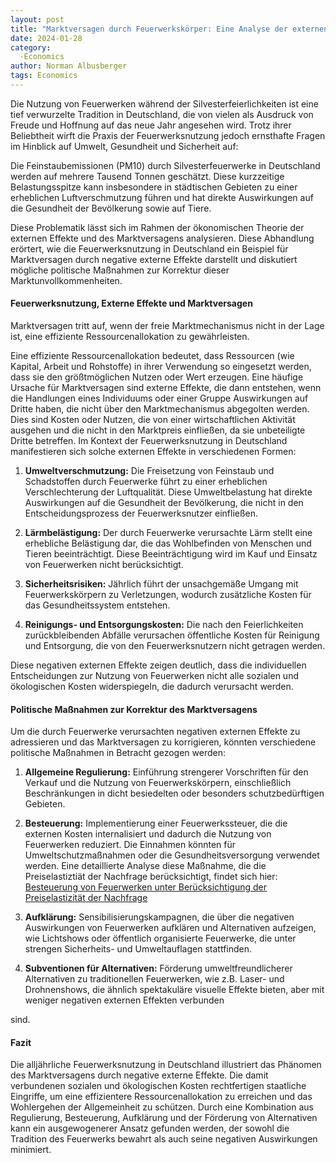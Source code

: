 ```yaml
---
layout: post
title: "Marktversagen durch Feuerwerkskörper: Eine Analyse der externen Effekte in Deutschland"
date: 2024-01-28
category:
  -Economics
author: Norman Albusberger
tags: Economics
---
```


Die Nutzung von Feuerwerken während der Silvesterfeierlichkeiten ist eine tief verwurzelte Tradition in Deutschland, die von vielen als Ausdruck von Freude und Hoffnung auf das neue Jahr angesehen wird. Trotz ihrer Beliebtheit wirft die Praxis der Feuerwerksnutzung jedoch ernsthafte Fragen im Hinblick auf Umwelt, Gesundheit und Sicherheit auf:

Die Feinstaubemissionen (PM10) durch Silvesterfeuerwerke in Deutschland werden auf mehrere Tausend Tonnen geschätzt. Diese kurzzeitige Belastungsspitze kann insbesondere in städtischen Gebieten zu einer erheblichen Luftverschmutzung führen und hat direkte Auswirkungen auf die Gesundheit der Bevölkerung sowie auf Tiere.

Diese Problematik lässt sich im Rahmen der ökonomischen Theorie der externen Effekte und des Marktversagens analysieren. Diese Abhandlung erörtert, wie die Feuerwerksnutzung in Deutschland ein Beispiel für Marktversagen durch negative externe Effekte darstellt und diskutiert mögliche politische Maßnahmen zur Korrektur dieser Marktunvollkommenheiten.

#### Feuerwerksnutzung, Externe Effekte und Marktversagen

Marktversagen tritt auf, wenn der freie Marktmechanismus nicht in der Lage ist, eine effiziente Ressourcenallokation zu gewährleisten. 

Eine effiziente Ressourcenallokation bedeutet, dass Ressourcen (wie Kapital, Arbeit und Rohstoffe) in ihrer Verwendung so eingesetzt werden, dass sie den größtmöglichen Nutzen oder Wert erzeugen. Eine häufige Ursache für Marktversagen sind externe Effekte, die dann entstehen, wenn die Handlungen eines Individuums oder einer Gruppe Auswirkungen auf Dritte haben, die nicht über den Marktmechanismus abgegolten werden. Dies sind Kosten oder Nutzen, die von einer wirtschaftlichen Aktivität ausgehen und die nicht in den Marktpreis einfließen, da sie unbeteiligte Dritte betreffen.
Im Kontext der Feuerwerksnutzung in Deutschland manifestieren sich solche externen Effekte in verschiedenen Formen:

1. **Umweltverschmutzung:** Die Freisetzung von Feinstaub und Schadstoffen durch Feuerwerke führt zu einer erheblichen Verschlechterung der Luftqualität. Diese Umweltbelastung hat direkte Auswirkungen auf die Gesundheit der Bevölkerung, die nicht in den Entscheidungsprozess der Feuerwerksnutzer einfließen.

2. **Lärmbelästigung:** Der durch Feuerwerke verursachte Lärm stellt eine erhebliche Belästigung dar, die das Wohlbefinden von Menschen und Tieren beeinträchtigt. Diese Beeinträchtigung wird im Kauf und Einsatz von Feuerwerken nicht berücksichtigt.

3. **Sicherheitsrisiken:** Jährlich führt der unsachgemäße Umgang mit Feuerwerkskörpern zu Verletzungen, wodurch zusätzliche Kosten für das Gesundheitssystem entstehen.

4. **Reinigungs- und Entsorgungskosten:** Die nach den Feierlichkeiten zurückbleibenden Abfälle verursachen öffentliche Kosten für Reinigung und Entsorgung, die von den Feuerwerksnutzern nicht getragen werden.

Diese negativen externen Effekte zeigen deutlich, dass die individuellen Entscheidungen zur Nutzung von Feuerwerken nicht alle sozialen und ökologischen Kosten widerspiegeln, die dadurch verursacht werden.

#### Politische Maßnahmen zur Korrektur des Marktversagens

Um die durch Feuerwerke verursachten negativen externen Effekte zu adressieren und das Marktversagen zu korrigieren, könnten verschiedene politische Maßnahmen in Betracht gezogen werden:

1. **Allgemeine Regulierung:** Einführung strengerer Vorschriften für den Verkauf und die Nutzung von Feuerwerkskörpern, einschließlich Beschränkungen in dicht besiedelten oder besonders schutzbedürftigen Gebieten.

2. **Besteuerung:** Implementierung einer Feuerwerkssteuer, die die externen Kosten internalisiert und dadurch die Nutzung von Feuerwerken reduziert. Die Einnahmen könnten für Umweltschutzmaßnahmen oder die Gesundheitsversorgung verwendet werden. Eine detaillierte Analyse diese Maßnahme, die die Preiselastiztiät der Nachfrage berücksichtigt, findet sich hier: [Besteuerung von Feuerwerken unter Berücksichtigung der Preiselastizität der Nachfrage](https://norman-albusberger.github.io/2023/11/22/Besteuerung-von-Feuerwerk/)

3. **Aufklärung:** Sensibilisierungskampagnen, die über die negativen Auswirkungen von Feuerwerken aufklären und Alternativen aufzeigen, wie Lichtshows oder öffentlich organisierte Feuerwerke, die unter strengen Sicherheits- und Umweltauflagen stattfinden.

4. **Subventionen für Alternativen:** Förderung umweltfreundlicherer Alternativen zu traditionellen Feuerwerken, wie z.B. Laser- und Drohnenshows, die ähnlich spektakuläre visuelle Effekte bieten, aber mit weniger negativen externen Effekten verbunden

sind.

#### Fazit

Die alljährliche Feuerwerksnutzung in Deutschland illustriert das Phänomen des Marktversagens durch negative externe Effekte. Die damit verbundenen sozialen und ökologischen Kosten rechtfertigen staatliche Eingriffe, um eine effizientere Ressourcenallokation zu erreichen und das Wohlergehen der Allgemeinheit zu schützen. Durch eine Kombination aus Regulierung, Besteuerung, Aufklärung und der Förderung von Alternativen kann ein ausgewogenerer Ansatz gefunden werden, der sowohl die Tradition des Feuerwerks bewahrt als auch seine negativen Auswirkungen minimiert.

